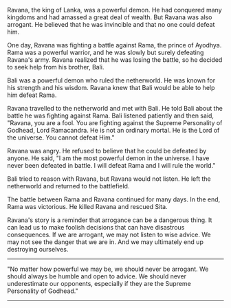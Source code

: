  Ravana, the king of Lanka, was a powerful demon. He had conquered many kingdoms and had amassed a great deal of wealth. But Ravana was also arrogant. He believed that he was invincible and that no one could defeat him.

One day, Ravana was fighting a battle against Rama, the prince of Ayodhya. Rama was a powerful warrior, and he was slowly but surely defeating Ravana's army. Ravana realized that he was losing the battle, so he decided to seek help from his brother, Bali.

Bali was a powerful demon who ruled the netherworld. He was known for his strength and his wisdom. Ravana knew that Bali would be able to help him defeat Rama.

Ravana travelled to the netherworld and met with Bali. He told Bali about the battle he was fighting against Rama. Bali listened patiently and then said, "Ravana, you are a fool. You are fighting against the Supreme Personality of Godhead, Lord Ramacandra. He is not an ordinary mortal. He is the Lord of the universe. You cannot defeat Him."

Ravana was angry. He refused to believe that he could be defeated by anyone. He said, "I am the most powerful demon in the universe. I have never been defeated in battle. I will defeat Rama and I will rule the world."

Bali tried to reason with Ravana, but Ravana would not listen. He left the netherworld and returned to the battlefield.

The battle between Rama and Ravana continued for many days. In the end, Rama was victorious. He killed Ravana and rescued Sita.

Ravana's story is a reminder that arrogance can be a dangerous thing. It can lead us to make foolish decisions that can have disastrous consequences. If we are arrogant, we may not listen to wise advice. We may not see the danger that we are in. And we may ultimately end up destroying ourselves.


-------------------------------------------

"No matter how powerful we may be, we should never be arrogant. We should always be humble and open to advice. We should never underestimate our opponents, especially if they are the Supreme Personality of Godhead."

-----------------------------------------------